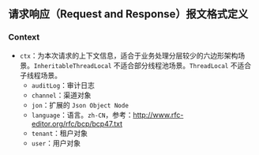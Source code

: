 ## 请求响应（Request and Response）报文格式定义
### Context
- `ctx`：为本次请求的上下文信息，适合于业务处理分层较少的六边形架构场景。`InheritableThreadLocal` 不适合部分线程池场景。`ThreadLocal` 不适合子线程场景。
  - `auditLog`：审计日志
  - `channel`：渠道对象
  - `jon`：扩展的 `Json Object Node`
  - `language`：语言。`zh-CN`，参考：<http://www.rfc-editor.org/rfc/bcp/bcp47.txt>
  - `tenant`：租户对象
  - `user`：用户对象
